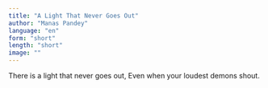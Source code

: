 ```yaml
---
title: "A Light That Never Goes Out"
author: "Manas Pandey"
language: "en"
form: "short"
length: "short"
image: ""
---
```

There is a light that never goes out,
Even when your loudest demons shout.